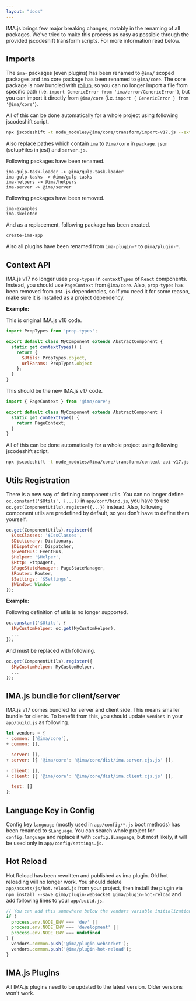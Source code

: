 ```yaml
---
layout: "docs"
---
```


IMA.js brings few major breaking changes, notably in the renaming of all packages. We've tried to make this process as easy as possible
through the provided jscodeshift transform scripts. For more information read below.

## Imports
The `ima-` packages (even plugins) has been renamed to `@ima/` scoped packages and `ima` core package has been renamed to `@ima/core`. The core package is now bundled with [rollup](https://rollupjs.org/guide/en/), so you can no longer import a file from specific path (i.e. `import GenericError from 'ima/error/GenericError'`), but you can import it directly from `@ima/core` (i.e. `import { GenericError } from '@ima/core'`).

All of this can be done automatically for a whole project using following jscodeshift script.

```bash
npx jscodeshift -t node_modules/@ima/core/transform/import-v17.js --extensions jsx,js --ignore-config=.gitignore ./
```
Also replace pathes which contain `ima` to `@ima/core` in `package.json` (setupFiles in jest) and `server.js`. 

Following packages have been renamed.
```
ima-gulp-task-loader -> @ima/gulp-task-loader
ima-gulp-tasks -> @ima/gulp-tasks
ima-helpers -> @ima/helpers
ima-server -> @ima/server
```

Following packages have been removed.
```
ima-examples
ima-skeleton
```

And as a replacement, following package has been created.
```
create-ima-app
```

Also all plugins have been renamed from `ima-plugin-*` to `@ima/plugin-*`.

## Context API
IMA.js v17 no longer uses `prop-types` in `contextTypes` of `React` components. Instead, you should use `PageContext` from `@ima/core`. Also, `prop-types` has been removed from `IMA.js` dependencies, so if you need it for some reason, make sure it is installed as a project dependency.

**Example:**

This is original IMA.js v16 code.
```js
import PropTypes from 'prop-types';

export default class MyComponent extends AbstractComponent {
  static get contextTypes() {
    return {
      $Utils: PropTypes.object,
      urlParams: PropTypes.object
    };
  }
}
```

This should be the new IMA.js v17 code.
```js
import { PageContext } from '@ima/core';

export default class MyComponent extends AbstractComponent {
  static get contextType() {
    return PageContext;
  }
}
```

All of this can be done automatically for a whole project using following jscodeshift script.

```bash
npx jscodeshift -t node_modules/@ima/core/transform/context-api-v17.js --extensions jsx,js --ignore-config=.gitignore ./
```

## Utils Registration
There is a new way of defining component utils. You can no longer define `oc.constant('$Utils', {...})` in `app/conf/bind.js`, you have to use `oc.get(ComponentUtils).register({...})` instead. Also, following component utils are predefined by default, so you don't have to define them yourself.

```js
oc.get(ComponentUtils).register({
  $CssClasses: '$CssClasses',
  $Dictionary: Dictionary,
  $Dispatcher: Dispatcher,
  $EventBus: EventBus,
  $Helper: '$Helper',
  $Http: HttpAgent,
  $PageStateManager: PageStateManager,
  $Router: Router,
  $Settings: '$Settings',
  $Window: Window
});
```

**Example:**

Following definition of utils is no longer supported.
```js
oc.constant('$Utils', {
  $MyCustomHelper: oc.get(MyCustomHelper),
  ...
});
```
And must be replaced with following.
```js
oc.get(ComponentUtils).register({
  $MyCustomHelper: MyCustomHelper,
  ...
});
```

## IMA.js bundle for client/server
IMA.js v17 comes bundled for server and client side. This means smaller bundle for clients. To benefit from this, you should update `vendors` in your `app/build.js` as following.

```js
let vendors = {
- common: ['@ima/core'],
+ common: [],

- server: [],
+ server: [{ '@ima/core': '@ima/core/dist/ima.server.cjs.js' }],

- client: [],
+ client: [{ '@ima/core': '@ima/core/dist/ima.client.cjs.js' }],

  test: []
};
```

## Language Key in Config

Config key `language` (mostly used in `app/config/*.js` boot methods) has been renamed to `$Language`. You can search whole project for `config.language` and replace it with `config.$Language`, but most likely, it will be used only in `app/config/settings.js`.

## Hot Reload

Hot Reload has been rewritten and published as ima plugin. Old hot reloading will no longer work. You should delete `app/assets/js/hot.reload.js` from your project, then install the plugin via `npm install --save @ima/plugin-websocket @ima/plugin-hot-reload` and add following lines to your `app/build.js`.

```js
// You can add this somewhere below the vendors variable initialization
if (
  process.env.NODE_ENV === 'dev' ||
  process.env.NODE_ENV === 'development' ||
  process.env.NODE_ENV === undefined
) {
  vendors.common.push('@ima/plugin-websocket');
  vendors.common.push('@ima/plugin-hot-reload');
}
```

## IMA.js Plugins

All IMA.js plugins need to be updated to the latest version. Older versions won't work.
